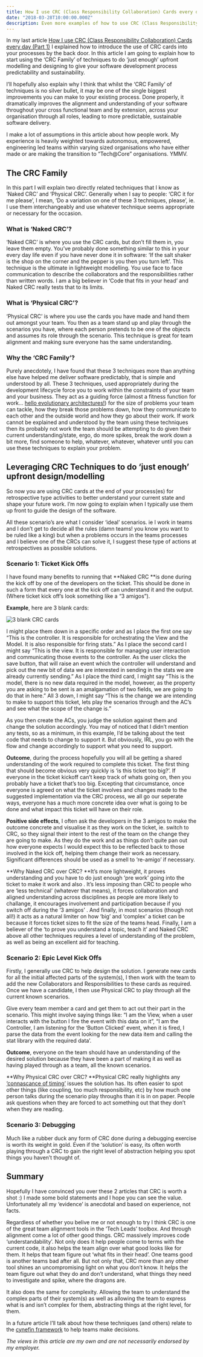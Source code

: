 ```yaml
---
title: How I use CRC (Class Responsibility Collaboration) Cards every day (Part 2)
date: "2018-03-28T10:00:00.000Z"
description: Even more examples of how to use CRC (Class Responsibility Collaboration) cards in your day to day work
---
```


In my last article [How I use CRC (Class Responsibility Collaboration) Cards every day (Part 1)](https://www.defmyfunc.com/2018-03-23_how_i_use_crc_everyday/) I explained how to introduce the use of CRC cards into your processes by the back door. In this article I am going to explain how to start using the ‘CRC Family’ of techniques to do ‘just enough’ upfront modelling and designing to give your software development process predictability and sustainability.

I’ll hopefully also explain why I think that whilst the ‘CRC Family’ of techniques is no silver bullet, it may be one of the single biggest improvements you can make to your existing process. Done properly, it dramatically improves the alignment and understanding of your software throughout your cross functional team and by extension, across your organisation through all roles, leading to more predictable, sustainable software delivery.

I make a lot of assumptions in this article about how people work. My experience is heavily weighted towards autonomous, empowered, engineering led teams within varying sized organisations who have either made or are making the transition to “Tech@Core” organisations. YMMV.

## The CRC Family

In this part I will explain two directly related techniques that I know as ‘Naked CRC’ and ‘Physical CRC’. Generally when I say to people: ‘CRC it for me please’, I mean, ‘Do a variation on one of these 3 techniques, please’, ie. I use them interchangeably and use whatever technique seems appropriate or necessary for the occasion.

### What is ‘Naked CRC’?

‘Naked CRC’ is where you use the CRC cards, but don’t fill them in, you leave them empty. You’ve probably done something similar to this in your every day life even if you have never done it in software: ‘If the salt shaker is the shop on the corner and the pepper is you then you turn left’. This technique is the ultimate in lightweight modelling. You use face to face communication to describe the collaborators and the responsibilities rather than written words. I am a big believer in ‘Code that fits in your head’ and Naked CRC really tests that to its limits.

### What is ‘Physical CRC’?

‘Physical CRC’ is where you use the cards you have made and hand them out amongst your team. You then as a team stand up and play through the scenarios you have, where each person pretends to be one of the objects and assumes its role through the scenario. This technique is great for team alignment and making sure everyone has the same understanding.

### Why the ‘CRC Family’?

Purely anecdotely, I have found that these 3 techniques more than anything else have helped me deliver software predictably, that is simple and understood by all. These 3 techniques, used appropriately during the development lifecycle force you to work within the constraints of your team and your business. They act as a guiding force (almost a fitness function for work… [hello evolutionary architectures!](https://www.thoughtworks.com/books/building-evolutionary-architectures)) for the size of problems your team can tackle, how they break those problems down, how they communicate to each other and the outside world and how they go about their work. If work cannot be explained and understood by the team using these techniques then its probably not work the team should be attempting to do given their current understanding/state, ergo, do more spikes, break the work down a bit more, find someone to help, whatever, whatever, whatever until you can use these techniques to explain your problem.

## Leveraging CRC Techniques to do ‘just enough’ upfront design/modelling

So now you are using CRC cards at the end of your process(es) for retrospective type activities to better understand your current state and shape your future work. I’m now going to explain when I typically use them up front to guide the design of the software.

All these scenario’s are what I consider ‘ideal’ scenarios. ie I work in teams and I don’t get to decide all the rules (damn teams! you know you want to be ruled like a king) but when a problems occurs in the teams processes and I believe one of the CRCs can solve it, I suggest these type of actions at retrospectives as possible solutions.

### Scenario 1: Ticket Kick Offs

I have found many benefits to running that **Naked CRC **is done during the kick off by one of the developers on the ticket. This should be done in such a form that every one at the kick off can understand it and the output. (Where ticket kick off’s look something like a “3 amigos”).

**Example**, here are 3 blank cards:

![3 blank CRC cards](./1_S3z9fe2rO9hjH-OwGIkYRw.jpeg)

I might place them down in a specific order and as I place the first one say “This is the controller. It is responsible for orchestrating the View and the Model. It is also responsible for firing stats.” As I place the second card I might say “This is the view. It is responsible for managing user interaction and communicating those events to the controller. As the user clicks the save button, that will raise an event which the controller will understand and pick out the new bit of data we are interested in sending in the stats we are already currently sending.” As I place the third card, I might say “This is the model, there is no new data required in the model, however, as the property you are asking to be sent is an amalgamation of two fields, we are going to do that in here.” All 3 down, I might say “This is the change we are intending to make to support this ticket, lets play the scenarios through and the AC’s and see what the scope of the change is.”

As you then create the ACs, you judge the solution against them and change the solution accordingly. You may of noticed that I didn’t mention any tests, so as a minimum, in this example, I’d be talking about the test code that needs to change to support it. But obviously, IRL, you go with the flow and change accordingly to support what you need to support.

**Outcome**, during the process hopefully you will all be getting a shared understanding of the work required to complete this ticket. The first thing that should become obvious very quickly is ‘is this ticket too big?’. If everyone in the ticket kickoff can’t keep track of whats going on, then you probably have a ticket that’s too big. Excepting that circumstance, once everyone is agreed on what the ticket involves and changes made to the suggested implementation via the CRC process, we all go our seperate ways, everyone has a much more concrete idea over what is going to be done and what impact this ticket will have on their role.

**Positive side effects**, I often ask the developers in the 3 amigos to make the outcome concrete and visualise it as they work on the ticket, ie. switch to CRC, so they signal their intent to the rest of the team on the change they are going to make. As they do the work and as things don’t quite pan out how everyone expects I would expect this to be reflected back to those involved in the kick off, helping them change their work as necessary. Significant differences should be used as a smell to ‘re-amigo’ if necessary.

**Why Naked CRC over CRC? **It’s more lightweight, it proves understanding and you have to do just enough ‘pre work’ going into the ticket to make it work and also . It’s less imposing than CRC to people who are ‘less technical’ (whatever that means), it forces collaboration and aligned understanding across disciplines as people are more likely to challange, it encourages involvement and participation because if you switch off during the ‘3 amigos’ . And finally, in most scenarios (though not all!) it acts as a natural limiter on how ‘big’ and ‘complex’ a ticket can be because it forces ticket sizes to fit the size of the teams head. Finally, I am a believer of the ‘to prove you understand a topic, teach it’ and Naked CRC above all other techniques requires a level of understanding of the problem, as well as being an excellent aid for teaching.

### Scenario 2: Epic Level Kick Offs

Firstly, I generally use CRC to help design the solution. I generate new cards for all the initial affected parts of the system(s), I then work with the team to add the new Collaborators and Responsibilities to these cards as required. Once we have a candidate, I then use Physical CRC to play through all the current known scenarios.

Give every team member a card and get them to act out their part in the scenario. This might involve saying things like: “I am the View, when a user interacts with the button I fire the event with this data on it”, “I am the Controller, I am listening for the ‘Button Clicked’ event, when it is fired, I parse the data from the event looking for the new data item and calling the stat library with the required data’.

**Outcome**, everyone on the team should have an understanding of the desired solution because they have been a part of making it as well as having played through as a team, all the known scenarios.

**Why Physical CRC over CRC? **Physical CRC really highlights any [‘connascance of timing’](http://connascence.io/timing.html) issues the solution has. Its often easier to spot other things (like coupling, too much responsibility, etc) by how much one person talks during the scenario play throughs than it is in on paper. People ask questions when they are forced to act something out that they don’t when they are reading.

### Scenario 3: Debugging

Much like a rubber duck any form of CRC done during a debugging exercise is worth its weight in gold. Even if the ‘solution’ is easy, its often worth playing through a CRC to gain the right level of abstraction helping you spot things you haven’t thought of.

## Summary

Hopefully I have convinced you over these 2 articles that CRC is worth a shot :) I made some bold statements and I hope you can see the value. Unfortunately all my ‘evidence’ is anecdotal and based on experience, not facts.

Regardless of whether you belive me or not enough to try I think CRC is one of the great team alignment tools in the ‘Tech Leads’ toolbox. And through alignment come a lot of other good things. CRC massively improves code ‘understandability’. Not only does it help people come to terms with the current code, it also helps the team align over what good looks like for them. It helps that team figure out ‘what fits in their head’. One teams good is another teams bad after all. But not only that, CRC more than any other tool shines an uncompromising light on what you don’t know. It helps the team figure out what they do and don’t understand, what things they need to investigate and spike, where the dragons are.

It also does the same for complexity. Allowing the team to understand the complex parts of their system(s) as well as allowing the team to express what is and isn’t complex for them, abstracting things at the right level, for them.

In a future article I’ll talk about how these techniques (and others) relate to the [cynefin framework](https://en.wikipedia.org/wiki/Cynefin_framework) to help teams make decisions.

*The views in this article are my own and are not necessarily endorsed by my employer.*

